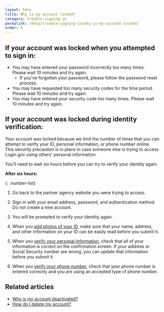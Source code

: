 ```yaml
---
layout: help
title: Why is my account locked?
category: trouble-signing-in
permalink: /help/trouble-signing-in/why-is-my-account-locked/
order: 5
---
```


## If your account was locked when you attempted to sign in:

* You may have entered your password incorrectly too many times. Please wait 10 minutes and try again.
  * If you’ve forgotten your password, please follow the password reset process.
* You may have requested too many security codes for the time period. Please wait 10 minutes and try again.
* You may have entered your security code too many times. Please wait 10 minutes and try again.

## If your account was locked during identity verification:

Your account was locked because we limit the number of times that you can attempt to verify your ID, personal information, or phone number online. This security precaution is in place in case someone else is trying to access Login.gov using others’ personal information.

You'll need to wait six hours before you can try to verify your identity again.

**After six hours:**

{: .number-list}

1. Go back to the partner agency website you were trying to access.

1. Sign in with your email address, password, and authentication method. Do not create a new account.

1. You will be prompted to verify your identity again.

1. When you [add photos of your ID](/help/verify-your-identity/how-to-take-photos-to-verify-your-identity/), make sure that your name, address, and other information on your ID can be easily read before you submit it.

1. When you [verify your personal information](/help/verify-your-identity/issues-verifying-my-personal-information/), check that all of your information is correct on the confirmation screen. If your address or Social Security number are wrong, you can update that information before you submit it.

1. When you [verify your phone number](/help/verify-your-identity/phone-number/), check that your phone number is entered correctly and you are using an accepted type of phone number.


## Related articles

* [Why is my account deactivated?](/help/manage-your-account/deactivated/)
* [How do I delete my account?](/help/manage-your-account/delete-your-account/)
